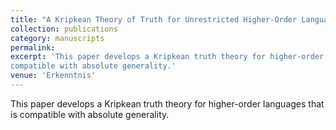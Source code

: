 ```yaml
---
title: "A Kripkean Theory of Truth for Unrestricted Higher-Order Languages"
collection: publications
category: manuscripts
permalink: 
excerpt: 'This paper develops a Kripkean truth theory for higher-order languages that is
compatible with absolute generality.'
venue: 'Erkenntnis'
---
```


This paper develops a Kripkean truth theory for higher-order languages that is
compatible with absolute generality.
